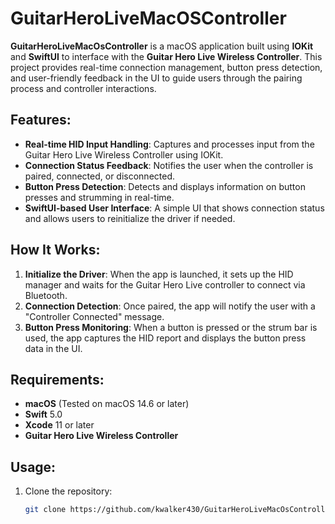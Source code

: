 # GuitarHeroLiveMacOSController

**GuitarHeroLiveMacOsController** is a macOS application built using **IOKit** and **SwiftUI** to interface with the **Guitar Hero Live Wireless Controller**. This project provides real-time connection management, button press detection, and user-friendly feedback in the UI to guide users through the pairing process and controller interactions.

## Features:
- **Real-time HID Input Handling**: Captures and processes input from the Guitar Hero Live Wireless Controller using IOKit.
- **Connection Status Feedback**: Notifies the user when the controller is paired, connected, or disconnected.
- **Button Press Detection**: Detects and displays information on button presses and strumming in real-time.
- **SwiftUI-based User Interface**: A simple UI that shows connection status and allows users to reinitialize the driver if needed.

## How It Works:
1. **Initialize the Driver**: When the app is launched, it sets up the HID manager and waits for the Guitar Hero Live controller to connect via Bluetooth.
2. **Connection Detection**: Once paired, the app will notify the user with a "Controller Connected" message.
3. **Button Press Monitoring**: When a button is pressed or the strum bar is used, the app captures the HID report and displays the button press data in the UI.

## Requirements:
- **macOS** (Tested on macOS 14.6 or later)
- **Swift** 5.0
- **Xcode** 11 or later
- **Guitar Hero Live Wireless Controller**

## Usage:
1. Clone the repository:
   ```bash
   git clone https://github.com/kwalker430/GuitarHeroLiveMacOsController.git
